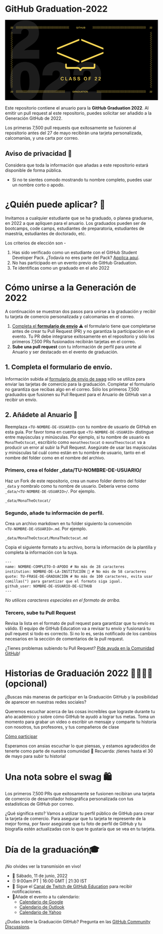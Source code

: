 # GitHub Graduation-2022

![2022-github-graduation-social-card-1](/assets/GHG_Blog_1.jpg)


Este repositorio contiene el anuario para la **GitHub Graduation 2022**. Al emitir un pull request al este repositorio, puedes solicitar ser añadido a la Generación GitHub de 2022.


Los primeras 7,500 pull requests que exitosamente se fusionen al repositorio antes del 27 de mayo recibirán una tarjeta personalizada, calcomanías, y una carta por correo. 



## Aviso de privacidad 👀
Considera que toda la información que añadas a este repositorio estará disponible de forma pública.

- Si no te sientes comodo mostrando tu nombre completo, puedes usar un nombre corto o apodo.

# ¿Quién puede aplicar? 📝

Invitamos a cualquier estudiante que se ha graduado, o planea graduarse, en 2022 a que apliquen para el anuario. Los graduados pueden ser de bootcamps, code camps, estudiantes de preparatoria, estudiantes de maestría, estudiantes de doctorado, etc.

Los criterios de elección son -
1. Has sido verificado como un estudiante con el GitHub Student Developer Pack. ¿Todavía no eres parte del Pack? [Applica aquí](https://education.github.com/discount_requests/student_application?utm_source=2022-06-11-GitHubGraduation).
2. No has participado en un evento previo de GitHub Graduation.
3. Te identificas como un graduado en el año 2022

# Cómo unirse a la Generación de 2022

A continuación se muestran dos pasos para unirse a la graduación y recibir tu tarjeta de comercio personalizada y calcomanías en el correo.
1. [Completa el **formulario de envío**](https://airtable.com/shrVMo8ItH4wjsO9f)
 ⚠️ el formulario tiene que completarse antes de crear tu Pull Request (PR) y no garantiza la participación en el evento. Tu PR debe integrarse exitosamente en el repositorio y sólo los primeros 7,500 PRs fusionados recibirán tarjetas en el correo.
2. **Sube una pull request** con tu información de perfil para unirte al Anuario y ser destacado en el evento de graduación.

## 1. Completa el formulario de envío.
 Información subida al [formulario de envio de swag](https://airtable.com/shrVMo8ItH4wjsO9f) sólo se utiliza para enviar las tarjetas de comercio para la graduación. Completar el formulario no garantiza que recibas algo en el correo. Sólo los primeros 7,500 graduados que fusionen su Pull Request para el Anuario de GitHub van a recibir un envío.

## 2. Añádete al Anuario 🏫

Reemplaza `<TU-NOMBRE-DE-USUARIO>` con tu nombre de usuario de GitHub en esta guía. Por favor toma en cuenta que `<TU-NOMBRE-DE-USUARIO>` distingue entre mayúsculas y minúsculas. Por ejemplo, si tu nombre de usuario es `MonaTheOctocat`, escribirlo como `monatheoctocat` o `monaTheoctocat` va a producir un error al subir la Pull Request. Asegúrate de usar las mayúsculas y minúsculas tal cuál como están en tu nombre de usuario, tanto en el nombre del folder como en el nombre del archivo.

### Primero, crea el folder _data/TU-NOMBRE-DE-USUARIO/
Haz un Fork de este repositorio, crea un nuevo folder dentro del folder `_data` y nombralo como tu nombre de usuario. Debería verse como `_data/<TU-NOMBRE-DE-USUARIO>/`. Por ejemplo.

```
_data/MonaTheOctocat/
```
### Segundo, añade tu información de perfil.
Crea un archivo markdown en tu folder siguiento la convención  
`<TU-NOMBRE-DE-USUARIO>.md`. Por ejemplo.

```
_data/MonaTheOctocat/MonaTheOctocat.md
```
Copia el siguiente formato a tu archivo, borra la información de la plantilla y completa la información con la tuya.
```
---
name: NOMBRE-COMPLETO-O-APODO # No más de 28 caracteres
institution: NOMBRE-DE-LA-INSTITUCIÓN 🚩 # No más de 58 caracteres
quote: TU-FRASE-DE-GRADUACIÓN # No más de 100 caracteres, evita usar comillas(") para garantizar que el formato siga igual.
github_user: NOMBRE-DE-USUARIO-DE-GITHUB
---
```

_No utilices caracteres especiales en el formato de arriba._

### Tercero, sube tu Pull Request

Revisa la lista en el formato de pull request para garantizar que tu envío es válido. El equipo de GitHub Education va a revisar tu envío y fusionará tu pull request si todo es correcto. Si no lo es, serás notificado de los cambios necesarios en la sección de comentarios de la pull request.

¿Tienes problemas subiendo tu Pull Request? [Pide ayuda en la Comunidad GitHub](https://github.com/orgs/github-community/discussions/categories/github-education)!

# Historias de Graduación 2022 👩‍🏫👨‍🏫 (opcional)
¿Buscas más maneras de participar en la Graduación GitHub y la posibilidad de aparecer en nuestras redes sociales?

Queremos escuchar acerca de las cosas increíbles que lograste durante tu año académico y sobre cómo GitHub te ayudó a lograr tus metas. Toma un momento para grabar un video o escribir un mensaje y comparte tu historia con nosotros, tus profesores, y tus compañeros de clase


[Cómo participar](https://drive.google.com/file/d/1AcgUKLXx6WIC5s4eanzOfj8EsiYHARrt/view?usp=sharing)

Esperamos con ansias escuchar lo que piensas, y estamos agradecidos de tenerte como parte de nuestra comunidad 💖 
Recuerda: ¡tienes hasta el 30 de mayo para subir tu historia!


# Una nota sobre el swag 🛍
Los primeros 7,500 PRs que exitosamente se fusionen recibiran una tarjeta de comercio de desarrollador holográfica personalizada con tus estadísticas de GitHub por correo.

¿Qué significa esto? Vamos a utilizar tu perfil público de GitHub para crear la tarjeta de comercio. Para asegurar que tu tarjeta te represente de la mejor forma, por favor asegúrate que tu foto de perfil de GitHub y tu biografía estén actualizadas con lo que te gustaría que se vea en tu tarjeta.

# Día de la graduación🎓
¡No olvides ver la transmisión en vivo!

- 📆 Sábado, 11 de junio, 2022
- ⏰ 9:00am PT | 16:00 GMT | 21:30 IST
- 📍 Sigue el [Canal de Twitch de GitHub Education](https://twitch.tv/githubeducation) para recibir notificaciones.
- 📎Añade el evento a tu calendario:
  - [Calendario de Google](https://calendar.google.com/calendar/render?action=TEMPLATE&dates=20220611T160000Z%2F20220611T180000Z&details=&location=https%3A%2F%2Fwww.twitch.tv%2Fgithubeducation&text=%F0%9F%8E%89%F0%9F%8E%8A%20GitHub%20Graduation%202022%20%F0%9F%8E%89%F0%9F%8E%8A)
  - [Calendario de Outlook](https://outlook.live.com/calendar/0/deeplink/compose?allday=false&body=&enddt=2022-06-11T18%3A00%3A00%2B00%3A00&location=https%3A%2F%2Fwww.twitch.tv%2Fgithubeducation&path=%2Fcalendar%2Faction%2Fcompose&rru=addevent&startdt=2022-06-11T16%3A00%3A00%2B00%3A00&subject=%F0%9F%8E%89%F0%9F%8E%8A%20GitHub%20Graduation%202022%20%F0%9F%8E%89%F0%9F%8E%8A)
  - [Calendario de Yahoo](https://calendar.yahoo.com/?desc=&dur=&et=20220611T180000Z&in_loc=https%3A%2F%2Fwww.twitch.tv%2Fgithubeducation&st=20220611T160000Z&title=%F0%9F%8E%89%F0%9F%8E%8A%20GitHub%20Graduation%202022%20%F0%9F%8E%89%F0%9F%8E%8A&v=60)


¿Dudas sobre la Graduación GitHub? Pregunta en las [GitHub Community Discussions](https://github.com/orgs/github-community/discussions/categories/github-education).
